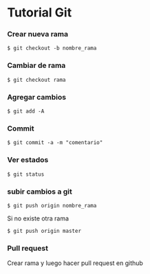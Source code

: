 # Tutorial Git

### Crear nueva rama
```
$ git checkout -b nombre_rama
```

### Cambiar de rama
```
$ git checkout rama
```
### Agregar cambios

```
$ git add -A
```

### Commit

```
$ git commit -a -m "comentario"
```

### Ver estados
```
$ git status 
```

### subir cambios a git

```
$ git push origin nombre_rama
```

Si no existe otra rama
```
$ git push origin master
```

### Pull request
Crear rama y luego hacer pull request en github
